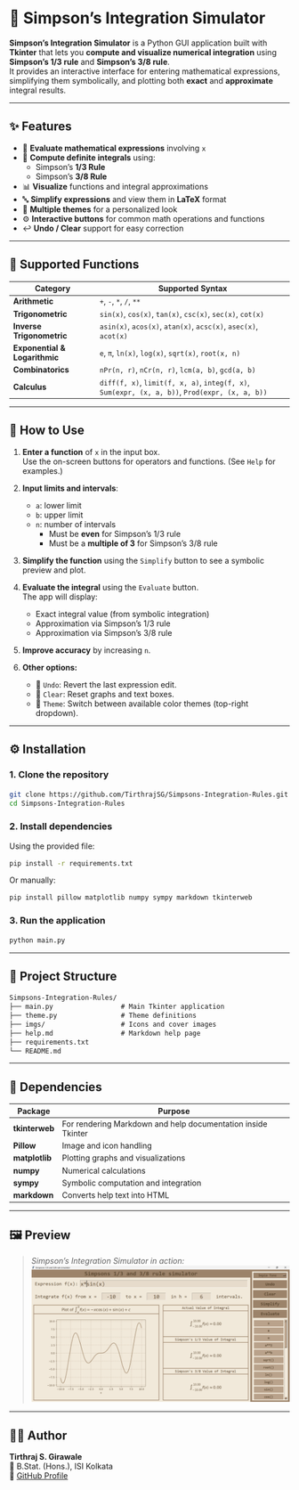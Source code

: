 # 🎯 Simpson’s Integration Simulator

**Simpson’s Integration Simulator** is a Python GUI application built with **Tkinter** that lets you **compute and visualize numerical integration** using **Simpson’s 1/3 rule** and **Simpson’s 3/8 rule**.  
It provides an interactive interface for entering mathematical expressions, simplifying them symbolically, and plotting both **exact** and **approximate** integral results.

---

## ✨ Features

- 🧮 **Evaluate mathematical expressions** involving `x`
- 📐 **Compute definite integrals** using:
  - Simpson’s **1/3 Rule**
  - Simpson’s **3/8 Rule**
- 📊 **Visualize** functions and integral approximations
- 🔤 **Simplify expressions** and view them in **LaTeX** format
- 🎨 **Multiple themes** for a personalized look
- ⚙️ **Interactive buttons** for common math operations and functions
- ↩️ **Undo / Clear** support for easy correction

---

## 🧠 Supported Functions

| Category | Supported Syntax |
|-----------|------------------|
| **Arithmetic** | `+`, `-`, `*`, `/`, `**` |
| **Trigonometric** | `sin(x)`, `cos(x)`, `tan(x)`, `csc(x)`, `sec(x)`, `cot(x)` |
| **Inverse Trigonometric** | `asin(x)`, `acos(x)`, `atan(x)`, `acsc(x)`, `asec(x)`, `acot(x)` |
| **Exponential & Logarithmic** | `e`, `π`, `ln(x)`, `log(x)`, `sqrt(x)`, `root(x, n)` |
| **Combinatorics** | `nPr(n, r)`, `nCr(n, r)`, `lcm(a, b)`, `gcd(a, b)` |
| **Calculus** | `diff(f, x)`, `limit(f, x, a)`, `integ(f, x)`, `Sum(expr, (x, a, b))`, `Prod(expr, (x, a, b))` |

---

## 🚀 How to Use

1. **Enter a function** of `x` in the input box.  
   Use the on-screen buttons for operators and functions. (See `Help` for examples.)

2. **Input limits and intervals**:
   - `a`: lower limit  
   - `b`: upper limit  
   - `n`: number of intervals  
     - Must be **even** for Simpson’s 1/3 rule  
     - Must be a **multiple of 3** for Simpson’s 3/8 rule  

3. **Simplify the function** using the `Simplify` button to see a symbolic preview and plot.

4. **Evaluate the integral** using the `Evaluate` button.  
   The app will display:
   - Exact integral value (from symbolic integration)
   - Approximation via Simpson’s 1/3 rule
   - Approximation via Simpson’s 3/8 rule

5. **Improve accuracy** by increasing `n`.

6. **Other options:**
   - 🔄 `Undo`: Revert the last expression edit.  
   - 🧹 `Clear`: Reset graphs and text boxes.  
   - 🎨 `Theme`: Switch between available color themes (top-right dropdown).

---

## ⚙️ Installation

### 1. Clone the repository
```bash
git clone https://github.com/TirthrajSG/Simpsons-Integration-Rules.git
cd Simpsons-Integration-Rules
```

### 2. Install dependencies
Using the provided file:
```bash
pip install -r requirements.txt
```
Or manually:
```bash
pip install pillow matplotlib numpy sympy markdown tkinterweb
```

### 3. Run the application
```bash
python main.py
```

---

## 📁 Project Structure
```
Simpsons-Integration-Rules/
├── main.py                 # Main Tkinter application
├── theme.py                # Theme definitions
├── imgs/                   # Icons and cover images
├── help.md                 # Markdown help page
├── requirements.txt
└── README.md
```

---

## 🧩 Dependencies

| Package | Purpose |
|----------|----------|
| **tkinterweb** | For rendering Markdown and help documentation inside Tkinter |
| **Pillow** | Image and icon handling |
| **matplotlib** | Plotting graphs and visualizations |
| **numpy** | Numerical calculations |
| **sympy** | Symbolic computation and integration |
| **markdown** | Converts help text into HTML |

---

## 🖼️ Preview

> *Simpson’s Integration Simulator in action:*
![](imgs/cover.png)

---

## 🧑‍💻 Author

**Tirthraj S. Girawale**  
📍 B.Stat. (Hons.), ISI Kolkata  
🔗 [GitHub Profile](https://github.com/TirthrajSG)
